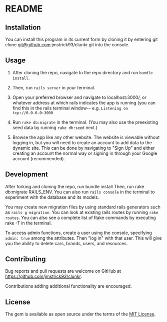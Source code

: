 # README

## Installation

You can install this program in its current form by cloning it by entering git clone git@github.com:jmstrick93/clunkr.git into the console.

## Usage

1. After cloning the repo, navigate to the repo directory and run ```bundle install```.

2. Then, run ```rails server``` in your terminal.

3. Open your preferred browser and navigate to localhost:3000/, or whatever address at which rails indicates the app is running (you can find this in the rails terminal window-- e.g. ```Listening on tcp://0.0.0.0:3000```

4. Run ```rake db:migrate``` in the terminal.  (You may also use the preexisting seed data by running ```rake db:seed``` next.)

5. Browse the app like any other website.  The website is viewable without logging in, but you will need to create an account to add data to the dynamic site.  This can be done by navigating to "Sign Up" and either creating an account the normal way or signing in through your Google account (recommended).

## Development

After forking and cloning the repo, run bundle install Then, run rake db:migrate RAILS_ENV. You can also run ```rails console``` in the terminal to experiment with the database and its models.

You may create new migration files by using standard rails generators such as ```rails g migration```.  You can look at existing rails routes by running ```rake routes```.  You can also see a complete list of Rake commands by executing rake -T in the terminal.  

To access admin functions, create a user using the console, specifying ```admin: true``` among the attributes.  Then "log in" with that user.  This will give you the ability to delete cars, brands, users, and resources.

## Contributing

Bug reports and pull requests are welcome on GitHub at https://github.com/jmstrick93/clunkr.

Contributions adding additional functionality are encouraged.

## License

The gem is available as open source under the terms of the [MIT License](http://opensource.org/licenses/MIT).
